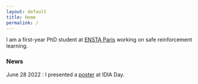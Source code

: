 ```yaml
---
layout: default
title: Home
permalink: /
---
```


I am a first-year PhD student at [ENSTA Paris](https://www.ensta-paris.fr/) working on safe reinforcement learning. 

### News

June 28 2022 : I presented a [poster](assets/posters/poster-idia.pdf) at IDIA Day.

